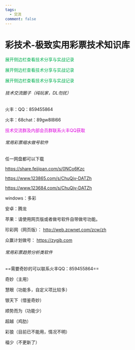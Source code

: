 ```yaml
---
tags:
  - 交流
comment: false
---
```

# 彩技术-极致实用彩票技术知识库


 <font color="#00b050">展开侧边栏查看技术分享与实战记录</font>
 
<font color="#00b050">展开侧边栏查看技术分享与实战记录</font>

<font color="#00b050">展开侧边栏查看技术分享与实战记录</font>


###### 技术交流圈子（纯玩家，DL勿扰）

  火丰：QQ：859455864
  
  火丰：68chat：89gw8l8l66

<font color="#dd00dd">技术交流群及内部会员群联系火丰QQ获取</font>

###### 常用彩票缩水做号软件

任一网盘都可以下载

https://share.feijipan.com/s/0NCo6Kzc

https://www.123865.com/s/ChuQjv-DATZh

https://www.123684.com/s/ChuQjv-DATZh

windows：多彩 

安卓：腾龙

苹果：请使用网页版或者做号软件自带做号功能。

珍彩网（网页版）： http://web.zcwnet.com/zcw/zh

众赢计划做号： https://zygjb.com

###### 常用彩票趋势分析类软件

==需要奇妙的可以联系火丰QQ：859455864==

奇妙（主用）

慧眼（功能多，自定义项比较多）

银天下（借鉴奇妙）

顺势而为（功能少）

超越（鸡肋）

彩狼（目前已不能用，情况不明）

福少（不更新了）

